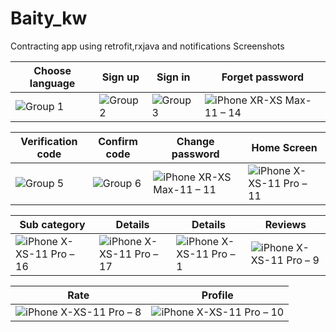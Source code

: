 # Baity_kw
Contracting app using retrofit,rxjava and notifications
Screenshots


| Choose language | Sign up  | Sign in | Forget password
| ------------- | ------------- | ------------- | -------------
| ![Group 1](https://user-images.githubusercontent.com/50178221/84967701-e5239c80-b114-11ea-9566-7bd7146f6b5f.png)  | ![Group 2](https://user-images.githubusercontent.com/50178221/84967712-ec4aaa80-b114-11ea-9846-f183896d75c9.png)  | ![Group 3](https://user-images.githubusercontent.com/50178221/84967728-f53b7c00-b114-11ea-9f29-d6eedb13ad11.png) | ![iPhone XR-XS Max-11 – 14](https://user-images.githubusercontent.com/50178221/84968172-2a949980-b116-11ea-8e25-c53580565ce5.png)

| Verification code | Confirm code  | Change password | Home Screen
| ------------- | ------------- | ------------- | -------------
| ![Group 5](https://user-images.githubusercontent.com/50178221/84968268-60398280-b116-11ea-8da0-01b8e89ac0e5.png)  | ![Group 6](https://user-images.githubusercontent.com/50178221/84968289-6b8cae00-b116-11ea-9bff-f07fbac0820d.png)  | ![iPhone XR-XS Max-11 – 11](https://user-images.githubusercontent.com/50178221/84968304-75161600-b116-11ea-8d0b-f08e9191adf4.png) | ![iPhone X-XS-11 Pro – 11](https://user-images.githubusercontent.com/50178221/84968340-8d863080-b116-11ea-9866-bc51baa729c4.png)

| Sub category | Details  | Details | Reviews
| ------------- | ------------- | ------------- | -------------
| ![iPhone X-XS-11 Pro – 16](https://user-images.githubusercontent.com/50178221/84968372-9aa31f80-b116-11ea-8151-481ca64340d5.png)  | ![iPhone X-XS-11 Pro – 17](https://user-images.githubusercontent.com/50178221/84968412-b7d7ee00-b116-11ea-8498-b7e1b7326ab7.png)  | ![iPhone X-XS-11 Pro – 1](https://user-images.githubusercontent.com/50178221/84968437-c6260a00-b116-11ea-9eeb-344925069ea4.png) | ![iPhone X-XS-11 Pro – 9](https://user-images.githubusercontent.com/50178221/84968544-04bbc480-b117-11ea-9efe-ee290a4b46b0.png)


| Rate | Profile  
| ------------- | -------------
| ![iPhone X-XS-11 Pro – 8](https://user-images.githubusercontent.com/50178221/84968601-32a10900-b117-11ea-8d79-5f887bdfe6fb.png) | ![iPhone X-XS-11 Pro – 10](https://user-images.githubusercontent.com/50178221/84968614-3c2a7100-b117-11ea-92b0-cc27dfd32c87.png)

